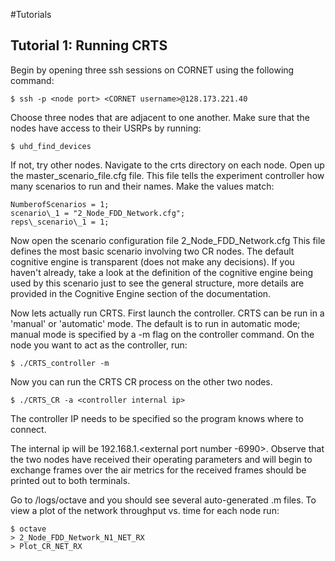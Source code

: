 #Tutorials
## Tutorial 1: Running CRTS

Begin by opening three ssh sessions on CORNET using the following command:

    $ ssh -p <node port> <CORNET username>@128.173.221.40

Choose three nodes that are adjacent to one another. Make sure that the nodes
have access to their USRPs by running:

    $ uhd_find_devices

If not, try other nodes. Navigate to the crts directory on each node. Open up 
the master\_scenario\_file.cfg file. This file tells the experiment controller 
how many scenarios to run and their names. Make the values match:

    NumberofScenarios = 1;
	scenario\_1 = "2_Node_FDD_Network.cfg";
    reps\_scenario\_1 = 1;

Now open the scenario configuration file 2\_Node\_FDD\_Network.cfg This file 
defines the most basic scenario involving two CR nodes. The default cognitive
engine is transparent (does not make any decisions). If you haven't already,
take a look at the definition of the cognitive engine being used by this
scenario just to see the general structure, more details are provided in the
Cognitive Engine section of the documentation.

Now lets actually run CRTS. First launch the controller. CRTS can be run in a 
'manual' or 'automatic' mode. The default is to run in automatic mode; manual 
mode is specified by a -m flag on the controller command. On the node you want
to act as the controller, run:

    $ ./CRTS_controller -m

Now you can run the CRTS CR process on the other two nodes.

    $ ./CRTS_CR -a <controller internal ip>

The controller IP needs to be specified so the program knows where to connect.

The internal ip will be 192.168.1.<external port number -6990>. Observe that
the two nodes have received their operating parameters and will begin to
exchange frames over the air metrics for the received frames should be printed
out to both terminals. 

Go to /logs/octave and you should see several auto-generated .m files. To view
a plot of the network throughput vs. time for each node run:

    $ octave
    > 2_Node_FDD_Network_N1_NET_RX
	> Plot_CR_NET_RX
